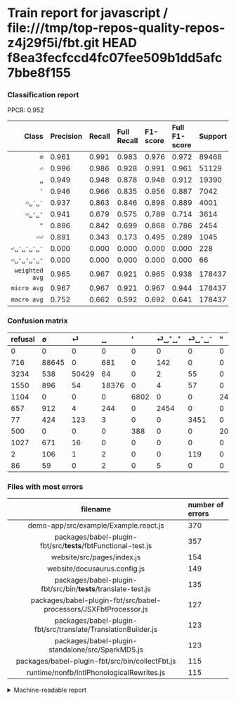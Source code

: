 # Train report for javascript / file:///tmp/top-repos-quality-repos-z4j29f5i/fbt.git HEAD f8ea3fecfccd4fc07fee509b1dd5afc7bbe8f155

### Classification report

PPCR: 0.952

| Class | Precision | Recall | Full Recall | F1-score | Full F1-score | Support | Full Support | PPCR |
|------:|:----------|:-------|:------------|:---------|:---------|:--------|:-------------|:-----|
| `∅` | 0.961| 0.991| 0.983| 0.976| 0.972| 89468| 90184| 0.992 |
| `⏎` | 0.996| 0.986| 0.928| 0.991| 0.961| 51129| 54363| 0.941 |
| `␣` | 0.949| 0.948| 0.878| 0.948| 0.912| 19390| 20940| 0.926 |
| `'` | 0.946| 0.966| 0.835| 0.956| 0.887| 7042| 8146| 0.864 |
| `⏎␣⁻␣⁻` | 0.937| 0.863| 0.846| 0.898| 0.889| 4001| 4078| 0.981 |
| `⏎␣⁺␣⁺` | 0.941| 0.679| 0.575| 0.789| 0.714| 3614| 4271| 0.846 |
| `"` | 0.896| 0.842| 0.699| 0.868| 0.786| 2454| 2954| 0.831 |
| `⏎⏎` | 0.891| 0.343| 0.173| 0.495| 0.289| 1045| 2072| 0.504 |
| `⏎␣⁻␣⁻␣⁻␣⁻` | 0.000| 0.000| 0.000| 0.000| 0.000| 228| 230| 0.991 |
| `⏎␣⁺␣⁺␣⁺␣⁺` | 0.000| 0.000| 0.000| 0.000| 0.000| 66| 152| 0.434 |
| `weighted avg` | 0.965| 0.967| 0.921| 0.965| 0.938| 178437| 187390| 0.952 |
| `micro avg` | 0.967| 0.967| 0.921| 0.967| 0.944| 178437| 187390| 0.952 |
| `macro avg` | 0.752| 0.662| 0.592| 0.692| 0.641| 178437| 187390| 0.952 |

### Confusion matrix

|refusal|  ∅| ⏎| ␣| '| ⏎␣⁺␣⁺| ⏎␣⁻␣⁻| "| ⏎⏎| ⏎␣⁻␣⁻␣⁻␣⁻| ⏎␣⁺␣⁺␣⁺␣⁺| 
|:---|:---|:---|:---|:---|:---|:---|:---|:---|:---|:---|
|0 |0 |0 |0 |0 |0 |0 |0 |0 |0 |0 |
|716 |88645 |0 |681 |0 |142 |0 |0 |0 |0 |0 |
|3234 |538 |50429 |64 |0 |2 |55 |0 |41 |0 |0 |
|1550 |896 |54 |18376 |0 |4 |57 |0 |3 |0 |0 |
|1104 |0 |0 |0 |6802 |0 |0 |240 |0 |0 |0 |
|657 |912 |4 |244 |0 |2454 |0 |0 |0 |0 |0 |
|77 |424 |123 |3 |0 |0 |3451 |0 |0 |0 |0 |
|500 |0 |0 |0 |388 |0 |0 |2066 |0 |0 |0 |
|1027 |671 |16 |0 |0 |0 |0 |0 |358 |0 |0 |
|2 |106 |1 |2 |0 |0 |119 |0 |0 |0 |0 |
|86 |59 |0 |2 |0 |5 |0 |0 |0 |0 |0 |

### Files with most errors

| filename | number of errors|
|:----:|:-----|
| demo-app/src/example/Example.react.js | 370 |
| packages/babel-plugin-fbt/src/__tests__/fbtFunctional-test.js | 357 |
| website/src/pages/index.js | 154 |
| website/docusaurus.config.js | 149 |
| packages/babel-plugin-fbt/src/bin/__tests__/translate-test.js | 135 |
| packages/babel-plugin-fbt/src/babel-processors/JSXFbtProcessor.js | 127 |
| packages/babel-plugin-fbt/src/translate/TranslationBuilder.js | 123 |
| packages/babel-plugin-standalone/src/SparkMD5.js | 123 |
| packages/babel-plugin-fbt/src/bin/collectFbt.js | 115 |
| runtime/nonfb/IntlPhonologicalRewrites.js | 115 |

<details>
    <summary>Machine-readable report</summary>
```json
{
  "cl_report": {"\"": {"f1-score": 0.8680672268907563, "precision": 0.8959236773633998, "recall": 0.8418907905460473, "support": 2454}, "\u0027": {"f1-score": 0.9558740865654862, "precision": 0.9460361613351878, "recall": 0.9659187730758307, "support": 7042}, "macro avg": {"f1-score": 0.692099312333975, "precision": 0.7516666936175267, "recall": 0.6616768994565099, "support": 178437}, "micro avg": {"f1-score": 0.9671816943795288, "precision": 0.967181694379529, "recall": 0.967181694379529, "support": 178437}, "weighted avg": {"f1-score": 0.964899863046074, "precision": 0.9652481767677522, "recall": 0.967181694379529, "support": 178437}, "\u2205": {"f1-score": 0.9756272046401311, "precision": 0.960910992834766, "recall": 0.9908011803102785, "support": 89468}, "\u23ce": {"f1-score": 0.99117496756948, "precision": 0.9960890433958165, "recall": 0.9863091396272174, "support": 51129}, "\u23ce\u23ce": {"f1-score": 0.49481686247408424, "precision": 0.8905472636815921, "recall": 0.34258373205741627, "support": 1045}, "\u23ce\u2423\u207a\u2423\u207a": {"f1-score": 0.7889406847773669, "precision": 0.9413118527042578, "recall": 0.6790260099612617, "support": 3614}, "\u23ce\u2423\u207a\u2423\u207a\u2423\u207a\u2423\u207a": {"f1-score": 0.0, "precision": 0.0, "recall": 0.0, "support": 66}, "\u23ce\u2423\u207b\u2423\u207b": {"f1-score": 0.8983469998698425, "precision": 0.9372623574144486, "recall": 0.8625343664083979, "support": 4001}, "\u23ce\u2423\u207b\u2423\u207b\u2423\u207b\u2423\u207b": {"f1-score": 0.0, "precision": 0.0, "recall": 0.0, "support": 228}, "\u2423": {"f1-score": 0.9481450905526031, "precision": 0.948585587445798, "recall": 0.9477050025786488, "support": 19390}},
  "cl_report_full": {"\"": {"f1-score": 0.7855513307984789, "precision": 0.8959236773633998, "recall": 0.6993906567366283, "support": 2954}, "\u0027": {"f1-score": 0.8870631194574856, "precision": 0.9460361613351878, "recall": 0.8350110483672968, "support": 8146}, "macro avg": {"f1-score": 0.6409167704135694, "precision": 0.7516666936175267, "recall": 0.5916126900255142, "support": 187390}, "micro avg": {"f1-score": 0.9435115505416496, "precision": 0.967181694379529, "recall": 0.9209723037515343, "support": 187390}, "weighted avg": {"f1-score": 0.9380217264274224, "precision": 0.9643697620204095, "recall": 0.9209723037515343, "support": 187390}, "\u2205": {"f1-score": 0.9717981746923562, "precision": 0.960910992834766, "recall": 0.9829348886720483, "support": 90184}, "\u23ce": {"f1-score": 0.9606438708448423, "precision": 0.9960890433958165, "recall": 0.9276346044184464, "support": 54363}, "\u23ce\u23ce": {"f1-score": 0.28940986257073564, "precision": 0.8905472636815921, "recall": 0.17277992277992277, "support": 2072}, "\u23ce\u2423\u207a\u2423\u207a": {"f1-score": 0.7135795289328293, "precision": 0.9413118527042578, "recall": 0.5745726996019668, "support": 4271}, "\u23ce\u2423\u207a\u2423\u207a\u2423\u207a\u2423\u207a": {"f1-score": 0.0, "precision": 0.0, "recall": 0.0, "support": 152}, "\u23ce\u2423\u207b\u2423\u207b": {"f1-score": 0.8894329896907216, "precision": 0.9372623574144486, "recall": 0.8462481608631682, "support": 4078}, "\u23ce\u2423\u207b\u2423\u207b\u2423\u207b\u2423\u207b": {"f1-score": 0.0, "precision": 0.0, "recall": 0.0, "support": 230}, "\u2423": {"f1-score": 0.9116888271482438, "precision": 0.948585587445798, "recall": 0.8775549188156638, "support": 20940}},
  "ppcr": 0.9522226372805379
}
```
</details>
